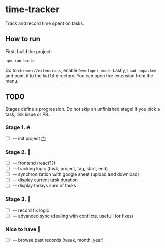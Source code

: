 # time-tracker
Track and record time spent on tasks.

## How to run
First, build the project:
```bash
npm run build
```
Go to `chrome://extensions`, enable `Developer mode`. Lastly, `Load unpacked` and point it to the 
`build` directory. You can open the extension from the menu.

## TODO
Stages define a progression. Do not skip an unfinished stage! If you pick a task, link issue or PR.
### Stage 1. :fire: <!--- https://github.com/ikatyang/emoji-cheat-sheet/blob/master/README.md#symbols -->
 * [ ] -- init project [#1](https://github.com/revolko/time-tracker/issues/1)

### Stage 2. :stop_sign:
 * [ ] -- frontend (react??)
 * [ ] -- tracking logic (task, project, tag, start, end)
 * [ ] -- synchronization with google sheet (upload and download)
 * [ ] -- display current task duration
 * [ ] -- display todays sum of tasks

### Stage 3. :stop_sign:
 * [ ] -- record fix logic
 * [ ] -- advanced sync (dealing with conflicts, usefull for fixes)

### Nice to have :rainbow:
 * [ ] -- browse past records (week, month, year)
